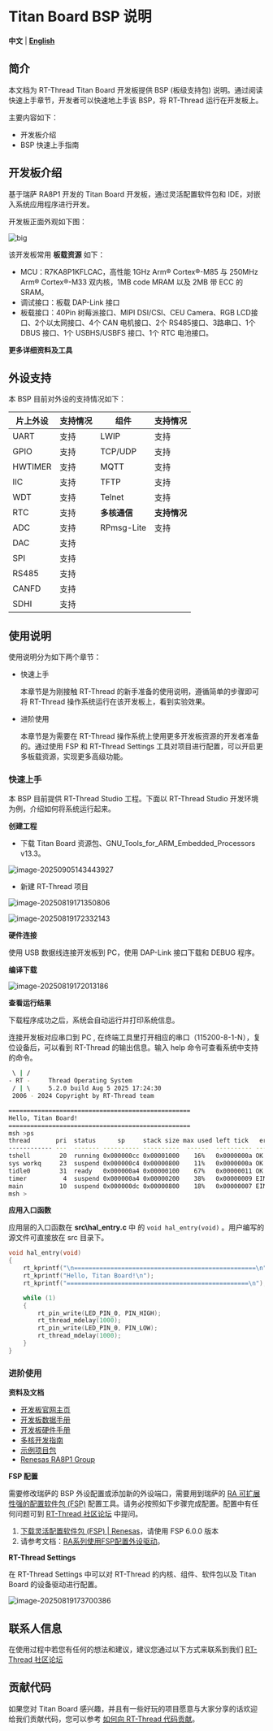 # Titan Board BSP 说明

**中文** | [**English**](./README.md)

## 简介

本文档为 RT-Thread Titan Board 开发板提供 BSP (板级支持包) 说明。通过阅读快速上手章节，开发者可以快速地上手该 BSP，将 RT-Thread 运行在开发板上。

主要内容如下：

- 开发板介绍
- BSP 快速上手指南

## 开发板介绍

基于瑞萨 RA8P1 开发的 Titan Board 开发板，通过灵活配置软件包和 IDE，对嵌入系统应用程序进行开发。

开发板正面外观如下图：

![big](figures/big.png)

该开发板常用 **板载资源** 如下：

- MCU：R7KA8P1KFLCAC，高性能 1GHz Arm® Cortex®-M85 与 250MHz Arm® Cortex®-M33 双内核，1MB code MRAM 以及 2MB 带 ECC 的 SRAM。
- 调试接口：板载 DAP-Link 接口
- 板载接口：40Pin 树莓派接口、MIPI DSI/CSI、CEU Camera、RGB LCD接口、2个以太网接口、4个 CAN 电机接口、2个 RS485接口、3路串口、1个 DBUS 接口、1个 USBHS/USBFS 接口、1个 RTC 电池接口。

**更多详细资料及工具**

## 外设支持

本 BSP 目前对外设的支持情况如下：

| **片上外设** | **支持情况** | **组件** | **支持情况**  |
| ------------ | ------------ | -------- | ------------ |
| UART         | 支持         | LWIP     | 支持         |
| GPIO         | 支持         | TCP/UDP  | 支持         |
| HWTIMER      | 支持         | MQTT     | 支持         |
| IIC          | 支持         | TFTP     | 支持         |
| WDT          | 支持         | Telnet | 支持 |
| RTC          | 支持         | **多核通信** | **支持情况** |
| ADC          | 支持         | RPmsg-Lite | 支持 |
| DAC          | 支持         |          |              |
| SPI          | 支持         |          |              |
| RS485 | 支持 | | |
| CANFD | 支持 | | |
| SDHI | 支持 | | |

## 使用说明

使用说明分为如下两个章节：

- 快速上手

  本章节是为刚接触 RT-Thread 的新手准备的使用说明，遵循简单的步骤即可将 RT-Thread 操作系统运行在该开发板上，看到实验效果。
- 进阶使用

  本章节是为需要在 RT-Thread 操作系统上使用更多开发板资源的开发者准备的。通过使用 FSP 和 RT-Thread Settings 工具对项目进行配置，可以开启更多板载资源，实现更多高级功能。

### 快速上手

本 BSP 目前提供 RT-Thread Studio 工程。下面以 RT-Thread Studio 开发环境为例，介绍如何将系统运行起来。

**创建工程**

* 下载 Titan Board 资源包、GNU_Tools_for_ARM_Embedded_Processors v13.3。

![image-20250905143443927](figures/image-20250905143443927.png)

* 新建 RT-Thread 项目

![image-20250819171350806](figures/image-20250819171350806.png)

![image-20250819172332143](figures/image-20250819172332143.png)

**硬件连接**

使用 USB 数据线连接开发板到 PC，使用 DAP-Link 接口下载和 DEBUG 程序。

**编译下载**

![image-20250819172013186](figures/image-20250819172013186.png)

**查看运行结果**

下载程序成功之后，系统会自动运行并打印系统信息。

连接开发板对应串口到 PC , 在终端工具里打开相应的串口（115200-8-1-N），复位设备后，可以看到 RT-Thread 的输出信息。输入 help 命令可查看系统中支持的命令。

```bash
 \ | /
- RT -     Thread Operating System
 / | \     5.2.0 build Aug 5 2025 17:24:30
 2006 - 2024 Copyright by RT-Thread team

==================================================
Hello, Titan Board!
==================================================
msh >ps
thread       pri  status      sp     stack size max used left tick   error  tcb addr
------------ ---  ------- ---------- ----------  ------  ---------- ------- ----------
tshell        20  running 0x000000cc 0x00001000    16%   0x0000000a OK      0x22022568
sys workq     23  suspend 0x000000c4 0x00000800    11%   0x0000000a OK      0x22021a60
tidle0        31  ready   0x000000a4 0x00000100    67%   0x00000011 OK      0x220203c8
timer          4  suspend 0x000000a4 0x00000200    38%   0x00000009 EINTRPT 0x22020818
main          10  suspend 0x000000dc 0x00000800    18%   0x00000007 EINTRPT 0x22021128
msh >
```

**应用入口函数**

应用层的入口函数在 **src\hal_entry.c** 中 的 `void hal_entry(void)` 。用户编写的源文件可直接放在 src 目录下。

```c
void hal_entry(void)
{
    rt_kprintf("\n==================================================\n");
    rt_kprintf("Hello, Titan Board!\n");
    rt_kprintf("==================================================\n");

    while (1)
    {
        rt_pin_write(LED_PIN_0, PIN_HIGH);
        rt_thread_mdelay(1000);
        rt_pin_write(LED_PIN_0, PIN_LOW);
        rt_thread_mdelay(1000);
    }
}
```

### 进阶使用

**资料及文档**

- [开发板官网主页](https://www.renesas.cn/zh/products/ra8p1)
- [开发板数据手册](https://www.renesas.cn/zh/document/dst/25574255?r=25574019)
- [开发板硬件手册](https://www.renesas.cn/zh/document/mah/25574257?r=25574019)
- [多核开发指南](https://www.renesas.cn/zh/document/apn/developing-ra8-dual-core-mcu?r=25574019)
- [示例项目包](https://www.renesas.cn/zh/document/apn/ek-ra8p1-example-project-bundle?r=25574019)
- [Renesas RA8P1 Group](https://www.renesas.cn/zh/document/fly/renesas-ra8p1-group?r=25574019)

**FSP 配置**

需要修改瑞萨的 BSP 外设配置或添加新的外设端口，需要用到瑞萨的 [RA 可扩展性强的配置软件包 (FSP)](https://www.renesas.cn/zh/software-tool/flexible-software-package-fsp?queryID=c20a16b5f7f3866713b62c7acb07f2fc) 配置工具。请务必按照如下步骤完成配置。配置中有任何问题可到 [RT-Thread 社区论坛](https://club.rt-thread.org/) 中提问。

1. [下载灵活配置软件包 (FSP) | Renesas](https://github.com/renesas/fsp/releases/download/v6.0.0/setup_fsp_v6_0_0_rasc_v2025-04.1.exe)，请使用 FSP 6.0.0 版本
2. 请参考文档：[RA系列使用FSP配置外设驱动](https://www.rt-thread.org/document/site/#/rt-thread-version/rt-thread-standard/tutorial/make-bsp/renesas-ra/RA系列使用FSP配置外设驱动?id=ra系列使用-fsp-配置外设驱动)。

**RT-Thread Settings**

在 RT-Thread Settings 中可以对 RT-Thread 的内核、组件、软件包以及 Titan Board 的设备驱动进行配置。

![image-20250819173700386](figures/image-20250819173700386.png)

## 联系人信息

在使用过程中若您有任何的想法和建议，建议您通过以下方式来联系到我们  [RT-Thread 社区论坛](https://club.rt-thread.org/)

## 贡献代码

如果您对 Titan Board 感兴趣，并且有一些好玩的项目愿意与大家分享的话欢迎给我们贡献代码，您可以参考 [如何向 RT-Thread 代码贡献](https://www.rt-thread.org/document/site/#/rt-thread-version/rt-thread-standard/development-guide/github/github)。
